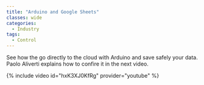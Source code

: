 ```yaml
---
title: "Arduino and Google Sheets"
classes: wide
categories:
  - Industry
tags:
  - Control
---
```


 See how the go directly to the cloud with Arduino and save safely your data. Paolo Aliverti explains how to confire it in the next video.

{% include video id="hxK3XJ0KfRg" provider="youtube" %}

